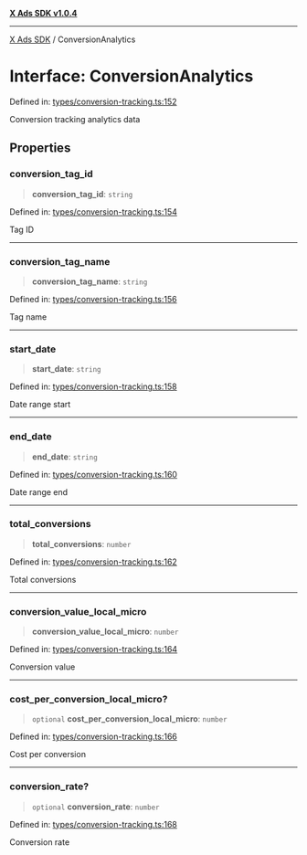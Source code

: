 [**X Ads SDK v1.0.4**](../README.md)

***

[X Ads SDK](../globals.md) / ConversionAnalytics

# Interface: ConversionAnalytics

Defined in: [types/conversion-tracking.ts:152](https://github.com/kage1020/x-ads-sdk/blob/main/src/types/conversion-tracking.ts#L152)

Conversion tracking analytics data

## Properties

### conversion\_tag\_id

> **conversion\_tag\_id**: `string`

Defined in: [types/conversion-tracking.ts:154](https://github.com/kage1020/x-ads-sdk/blob/main/src/types/conversion-tracking.ts#L154)

Tag ID

***

### conversion\_tag\_name

> **conversion\_tag\_name**: `string`

Defined in: [types/conversion-tracking.ts:156](https://github.com/kage1020/x-ads-sdk/blob/main/src/types/conversion-tracking.ts#L156)

Tag name

***

### start\_date

> **start\_date**: `string`

Defined in: [types/conversion-tracking.ts:158](https://github.com/kage1020/x-ads-sdk/blob/main/src/types/conversion-tracking.ts#L158)

Date range start

***

### end\_date

> **end\_date**: `string`

Defined in: [types/conversion-tracking.ts:160](https://github.com/kage1020/x-ads-sdk/blob/main/src/types/conversion-tracking.ts#L160)

Date range end

***

### total\_conversions

> **total\_conversions**: `number`

Defined in: [types/conversion-tracking.ts:162](https://github.com/kage1020/x-ads-sdk/blob/main/src/types/conversion-tracking.ts#L162)

Total conversions

***

### conversion\_value\_local\_micro

> **conversion\_value\_local\_micro**: `number`

Defined in: [types/conversion-tracking.ts:164](https://github.com/kage1020/x-ads-sdk/blob/main/src/types/conversion-tracking.ts#L164)

Conversion value

***

### cost\_per\_conversion\_local\_micro?

> `optional` **cost\_per\_conversion\_local\_micro**: `number`

Defined in: [types/conversion-tracking.ts:166](https://github.com/kage1020/x-ads-sdk/blob/main/src/types/conversion-tracking.ts#L166)

Cost per conversion

***

### conversion\_rate?

> `optional` **conversion\_rate**: `number`

Defined in: [types/conversion-tracking.ts:168](https://github.com/kage1020/x-ads-sdk/blob/main/src/types/conversion-tracking.ts#L168)

Conversion rate
